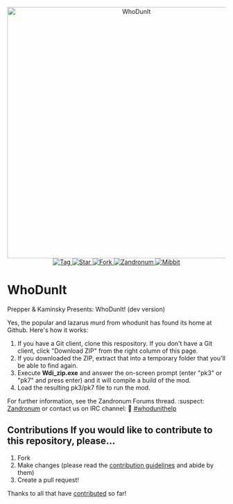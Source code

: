 <p align="center"> <img alt="WhoDunIt" src="https://raw.githubusercontent.com/prepper25/WhoDunIt/master/Whodunit_Beta/Graphics/WDIMAIN.png" width="580">
<br>
<a href="https://github.com/Kamenschy/WhoDunit/tags">
<img src="https://img.shields.io/github/tag/Kamenschy/WhoDunit.svg?label=%20tag%20" alt="Tag">
</a>
<a href="https://github.com/Kamenschy/WhoDunit/stargazers">
<img src="http://github-svg-buttons.herokuapp.com/star.svg?user=Kamenschy&repo=WhoDunit&style=flat&background=007ec6" alt="Star">
</a>
<a href="http://github.com/Kamenschy/WhoDunit/fork">
<img src="http://github-svg-buttons.herokuapp.com/fork.svg?user=Kamenschy&repo=WhoDunit&style=flat&background=007ec6" alt="Fork">
</a> 
<a href="https://zandronum.com/forum/viewtopic.php?f=58&t=123&hilit=whodunit+finally">
<img src="https://img.shields.io/badge/Forum%20-zandronum-brightgreen.svg" alt="Zandronum">
</a>
<a href="https://chat.mibbit.com/?server=irc.zandronum.com&channel=%23whodunithelp">
<img src="https://img.shields.io/badge/chat-mibbit-brightgreen.svg" alt="Mibbit">
</a> 
</p>
<h1> WhoDunIt</h1> 
Prepper & Kaminsky Presents: WhoDunIt! (dev version)

Yes, the popular and lazarus murd from whodunit has found its home at Github. Here's how it works:

1. If you have a Git client, clone this respository. If you don't have a Git client, click "Download ZIP" from the right column of this page.
2. If you downloaded the ZIP, extract that into a temporary folder that you'll be able to find again.
3. Execute **Wdi_zip.exe** and answer the on-screen prompt (enter "pk3" or "pk7" and press enter) and it will compile a build of the mod.
4. Load the resulting pk3/pk7 file to run the mod.

For further information, see the Zandronum Forums thread. :suspect: [Zandronum](https://zandronum.com/forum/viewtopic.php?f=58&t=123&hilit=whodunit+finally)
or contact us on IRC channel: :busts_in_silhouette: [#whodunithelp](https://chat.mibbit.com/?server=irc.zandronum.com&channel=%23whodunithelp)

## Contributions If you would like to contribute to this repository, please... 
1. Fork 
2. Make changes (please read the [contribution guidelines](./.github/CONTRIBUTING.md) and abide by them) 
3. Create a pull request!

Thanks to all that have [contributed](./Whodunit_Beta/Credits/CREDITS.TXT) so far!
